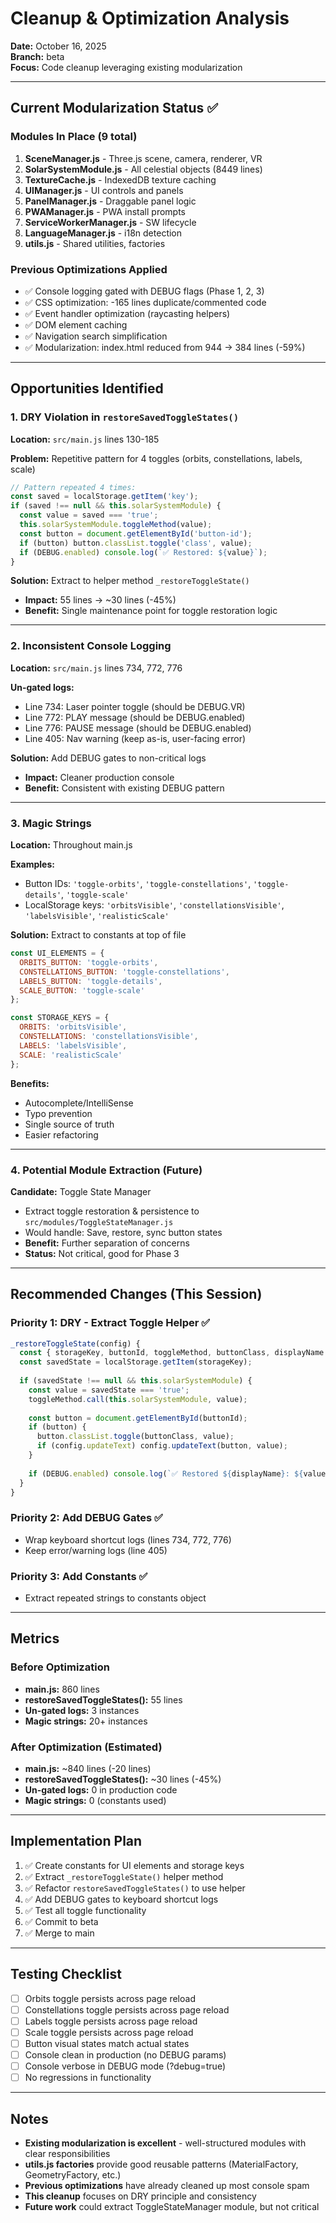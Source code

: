 # Cleanup & Optimization Analysis
**Date:** October 16, 2025  
**Branch:** beta  
**Focus:** Code cleanup leveraging existing modularization

---

## Current Modularization Status ✅

### Modules In Place (9 total)
1. **SceneManager.js** - Three.js scene, camera, renderer, VR
2. **SolarSystemModule.js** - All celestial objects (8449 lines)
3. **TextureCache.js** - IndexedDB texture caching
4. **UIManager.js** - UI controls and panels
5. **PanelManager.js** - Draggable panel logic
6. **PWAManager.js** - PWA install prompts
7. **ServiceWorkerManager.js** - SW lifecycle
8. **LanguageManager.js** - i18n detection
9. **utils.js** - Shared utilities, factories

### Previous Optimizations Applied
- ✅ Console logging gated with DEBUG flags (Phase 1, 2, 3)
- ✅ CSS optimization: -165 lines duplicate/commented code
- ✅ Event handler optimization (raycasting helpers)
- ✅ DOM element caching
- ✅ Navigation search simplification
- ✅ Modularization: index.html reduced from 944 → 384 lines (-59%)

---

## Opportunities Identified

### 1. **DRY Violation in `restoreSavedToggleStates()`**
**Location:** `src/main.js` lines 130-185

**Problem:** Repetitive pattern for 4 toggles (orbits, constellations, labels, scale)
```javascript
// Pattern repeated 4 times:
const saved = localStorage.getItem('key');
if (saved !== null && this.solarSystemModule) {
  const value = saved === 'true';
  this.solarSystemModule.toggleMethod(value);
  const button = document.getElementById('button-id');
  if (button) button.classList.toggle('class', value);
  if (DEBUG.enabled) console.log(`✅ Restored: ${value}`);
}
```

**Solution:** Extract to helper method `_restoreToggleState()`
- **Impact:** 55 lines → ~30 lines (-45%)
- **Benefit:** Single maintenance point for toggle restoration logic

---

### 2. **Inconsistent Console Logging**
**Location:** `src/main.js` lines 734, 772, 776

**Un-gated logs:**
- Line 734: Laser pointer toggle (should be DEBUG.VR)
- Line 772: PLAY message (should be DEBUG.enabled)
- Line 776: PAUSE message (should be DEBUG.enabled)
- Line 405: Nav warning (keep as-is, user-facing error)

**Solution:** Add DEBUG gates to non-critical logs
- **Impact:** Cleaner production console
- **Benefit:** Consistent with existing DEBUG pattern

---

### 3. **Magic Strings**
**Location:** Throughout main.js

**Examples:**
- Button IDs: `'toggle-orbits'`, `'toggle-constellations'`, `'toggle-details'`, `'toggle-scale'`
- LocalStorage keys: `'orbitsVisible'`, `'constellationsVisible'`, `'labelsVisible'`, `'realisticScale'`

**Solution:** Extract to constants at top of file
```javascript
const UI_ELEMENTS = {
  ORBITS_BUTTON: 'toggle-orbits',
  CONSTELLATIONS_BUTTON: 'toggle-constellations',
  LABELS_BUTTON: 'toggle-details',
  SCALE_BUTTON: 'toggle-scale'
};

const STORAGE_KEYS = {
  ORBITS: 'orbitsVisible',
  CONSTELLATIONS: 'constellationsVisible',
  LABELS: 'labelsVisible',
  SCALE: 'realisticScale'
};
```

**Benefits:**
- Autocomplete/IntelliSense
- Typo prevention
- Single source of truth
- Easier refactoring

---

### 4. **Potential Module Extraction** (Future)

**Candidate:** Toggle State Manager
- Extract toggle restoration & persistence to `src/modules/ToggleStateManager.js`
- Would handle: Save, restore, sync button states
- **Benefit:** Further separation of concerns
- **Status:** Not critical, good for Phase 3

---

## Recommended Changes (This Session)

### Priority 1: DRY - Extract Toggle Helper ✅
```javascript
_restoreToggleState(config) {
  const { storageKey, buttonId, toggleMethod, buttonClass, displayName } = config;
  const savedState = localStorage.getItem(storageKey);
  
  if (savedState !== null && this.solarSystemModule) {
    const value = savedState === 'true';
    toggleMethod.call(this.solarSystemModule, value);
    
    const button = document.getElementById(buttonId);
    if (button) {
      button.classList.toggle(buttonClass, value);
      if (config.updateText) config.updateText(button, value);
    }
    
    if (DEBUG.enabled) console.log(`✅ Restored ${displayName}: ${value ? 'ON' : 'OFF'}`);
  }
}
```

### Priority 2: Add DEBUG Gates ✅
- Wrap keyboard shortcut logs (lines 734, 772, 776)
- Keep error/warning logs (line 405)

### Priority 3: Add Constants ✅
- Extract repeated strings to constants object

---

## Metrics

### Before Optimization
- **main.js:** 860 lines
- **restoreSavedToggleStates():** 55 lines
- **Un-gated logs:** 3 instances
- **Magic strings:** 20+ instances

### After Optimization (Estimated)
- **main.js:** ~840 lines (-20 lines)
- **restoreSavedToggleStates():** ~30 lines (-45%)
- **Un-gated logs:** 0 in production code
- **Magic strings:** 0 (constants used)

---

## Implementation Plan

1. ✅ Create constants for UI elements and storage keys
2. ✅ Extract `_restoreToggleState()` helper method
3. ✅ Refactor `restoreSavedToggleStates()` to use helper
4. ✅ Add DEBUG gates to keyboard shortcut logs
5. ✅ Test all toggle functionality
6. ✅ Commit to beta
7. ✅ Merge to main

---

## Testing Checklist

- [ ] Orbits toggle persists across page reload
- [ ] Constellations toggle persists across page reload
- [ ] Labels toggle persists across page reload
- [ ] Scale toggle persists across page reload
- [ ] Button visual states match actual states
- [ ] Console clean in production (no DEBUG params)
- [ ] Console verbose in DEBUG mode (?debug=true)
- [ ] No regressions in functionality

---

## Notes

- **Existing modularization is excellent** - well-structured modules with clear responsibilities
- **utils.js factories** provide good reusable patterns (MaterialFactory, GeometryFactory, etc.)
- **Previous optimizations** have already cleaned up most console spam
- **This cleanup** focuses on DRY principle and consistency
- **Future work** could extract ToggleStateManager module, but not critical

